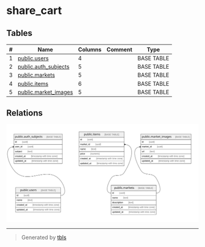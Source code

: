 # share_cart

## Tables

| # | Name                                            | Columns | Comment | Type       |
| - | ----------------------------------------------- | ------- | ------- | ---------- |
| 1 | [public.users](public.users.md)                 | 4       |         | BASE TABLE |
| 2 | [public.auth_subjects](public.auth_subjects.md) | 5       |         | BASE TABLE |
| 3 | [public.markets](public.markets.md)             | 5       |         | BASE TABLE |
| 4 | [public.items](public.items.md)                 | 6       |         | BASE TABLE |
| 5 | [public.market_images](public.market_images.md) | 5       |         | BASE TABLE |

## Relations

![er](schema.svg)

---

> Generated by [tbls](https://github.com/k1LoW/tbls)
